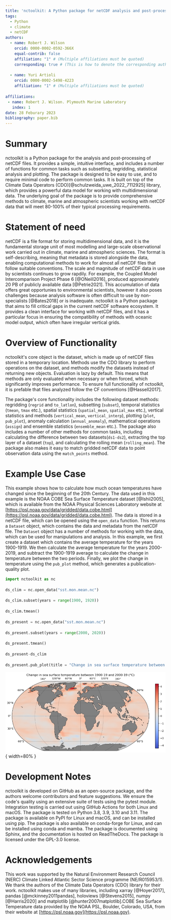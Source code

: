 ```yaml
---
title: 'nctoolkit: A Python package for netCDF analysis and post-processing'
tags:
  - Python
  - climate
  - netCDF
authors:
  - name: Robert J. Wilson 
    orcid: 0000-0002-0592-366X 
    equal-contrib: false
    affiliation: "1" # (Multiple affiliations must be quoted)
    corresponding: true # (This is how to denote the corresponding author)

  - name: Yuri Artioli
    orcid: 0000-0002-5498-4223 
    affiliation: "1" # (Multiple affiliations must be quoted)

affiliations:
 - name: Robert J. Wilson. Plymouth Marine Laboratory 
   index: 1
date: 28 Feburary 2023
bibliography: paper.bib
---
```



# Summary

nctoolkit is a Python package for the analysis and post-processing of netCDF files. It provides a simple, intuitive interface, and includes a number of functions for common tasks such as subsetting, regridding, statistical analysis and plotting. The package is designed to be easy to use, and to require minimal code to perform common tasks. It is built on top of the Climate Data Operators (CDO)[@schulzweida_uwe_2022_7112925] library, which provides a powerful data model for working with multidimensional data. The underlying goal of the package is to provide comprehensive methods to climate, marine and atmospheric scientists working with netCDF data that will meet 80-100% of their typical processing requirements. 


# Statement of need

netCDF is a file format for storing multidimensional data, and it is the fundamental storage unit of most modelling and large-scale observational work carried out in climate, marine and atmospheric sciences. The format is self-describing, meaning that metadata is stored alongside the data, enabling computational methods to work for almost all netCDF files that follow suitable conventions. The scale and magnitude of netCDF data in use by scientists continues to grow rapdily. For example, the Coupled Model Intercomparison Project Phase 6 [@ONeill2016], produced approximately 20 PB of publicly available data [@Petrie2021]. This accumulation of data offers great opportunies to environmental scientists, however it also poses challenges because analysis software is often difficult to use by non-specialists [@Bates2018] or is inadequate. nctoolkit is a Python package that aims to fill critical gaps in the current netCDF software ecosystem. It provides a clean interface for working with netCDF files, and it has a particular focus in ensuring the compatibility of methods with oceanic model output, which often have irregular vertical grids.


# Overview of Functionality 


nctoolkit's core object is the dataset, which is made up of netCDF files stored in a temporary location. Methods use the CDO library to perform operations on the dataset, and methods modify the datasets instead of returning new objects. Evaluation is lazy by default. This means that methods are only evaluated when necessary or when forced, which significantly improves performance. To ensure full functionality of nctoolkit, it is prefable that files analyzed follow the CF conventions [@Hassell2017].


The package's core functionality includes the following dataset methods: regridding (`regrid` and `to_latlon`), subsetting (`subset`), temporal statistics (`tmean`, `tmax` etc.), spatial statistics (`spatial_mean`, `spatial_max` etc.), vertical statistics and methods (`vertical_mean`, `vertical_interp`), plotting (`plot`, `pub_plot`), anomaly calculation (`annual_anomaly`), mathematical operations (`assign`) and ensemble statistics (`ensemble_mean` etc.). The package also includes a number of other methods for common tasks, including calculating the difference between two datasets(`ds1-ds2`), extracting the top layer of a dataset (`top`), and calculating the rolling mean (`rolling_mean`). The package also makes it easy to match gridded netCDF data to point observation data using the `match_points` method. 



# Example Use Case

This example shows how to calculate how much ocean temperatures have changed since the beginning of the 20th Century. The data used in this example is the NOAA COBE Sea Surface Temperature dataset [@Ishii2005], which is available from the NOAA Physical Sciences Laboratory website at [https://psl.noaa.gov/data/gridded/data.cobe.html](https://psl.noaa.gov/data/gridded/data.cobe.html). The data is stored in a netCDF file, which can be opened using the `open_data` function. This returns a `Dataset` object, which contains the data and metadata from the netCDF file. The `Dataset` object has a number of methods for working with the data, which can be used for manipulations and analysis. In this example, we first create a dataset which contains the average temperature for the years 1900-1919. We then calculate the average temperature for the years 2000-2019, and subtract the 1900-1919 average to calculate the change in temperature between the two periods. Finally, we plot the change in temperature using the `pub_plot` method, which generates a publication-quality plot. 


```python
import nctoolkit as nc

ds_clim = nc.open_data("sst.mon.mean.nc")

ds_clim.subset(years = range(1900, 1920))

ds_clim.tmean()

ds_present = nc.open_data("sst.mon.mean.nc")

ds_present.subset(years = range(2000, 2020))

ds_present.tmean()

ds_present-ds_clim

ds_present.pub_plot(title = "Change in sea surface temperature between 1900-19 and 2000-19 (°C)", legend = "")
```

![Change in global sea surface temperature between 1900-19 and 2000-19 as calculated by nctoolkit. The NOAA COBE 2 dataset is the source of the sea surface temperature.\label{fig:example}](fig.png){ width=80% }

# Development Notes

nctoolkit is developed on GitHub as an open-source package, and the authors welcome contributors and feature suggestions. We ensure the code's quality using an extensive suite of tests using the pytest module. Integration testing is carried out using GitHub Actions for both Linux and macOS. The package is tested on Python 3.8, 3.9, 3.10 and 3.11. The package is available on PyPI for Linux and macOS, and can be installed using pip. The package is also available on conda-forge for Linux, and can be installed using conda and mamba. The package is documented using Sphinx, and the documentation is hosted on ReadTheDocs. The package is licensed under the GPL-3.0 license.

 

# Acknowledgements 

This work was supported by the Natural Environment Research Council (NERC) Climate Linked Atlantic Sector Science programme (NE/R015953/1). We thank the authors of the Climate Data Operators (CDO) library for their work. nctoolkit makes use of many libraries, including xarray [@Hoyer2017], pandas [@mckinney2011pandas], holoviews [@Stevens2015], numpy [@Harris2020] and matplotlib [@hunter2007matplotlib].COBE Sea Surface Temperature data provided by the NOAA PSL, Boulder, Colorado, USA, from their website at [https://psl.noaa.gov](https://psl.noaa.gov).

